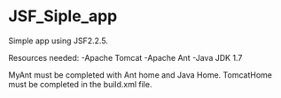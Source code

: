 JSF_Siple_app
=============

Simple app using JSF2.2.5.

Resources needed:
-Apache Tomcat
-Apache Ant
-Java JDK 1.7

MyAnt must be completed with Ant home and Java Home.
TomcatHome must be completed in the build.xml file.
